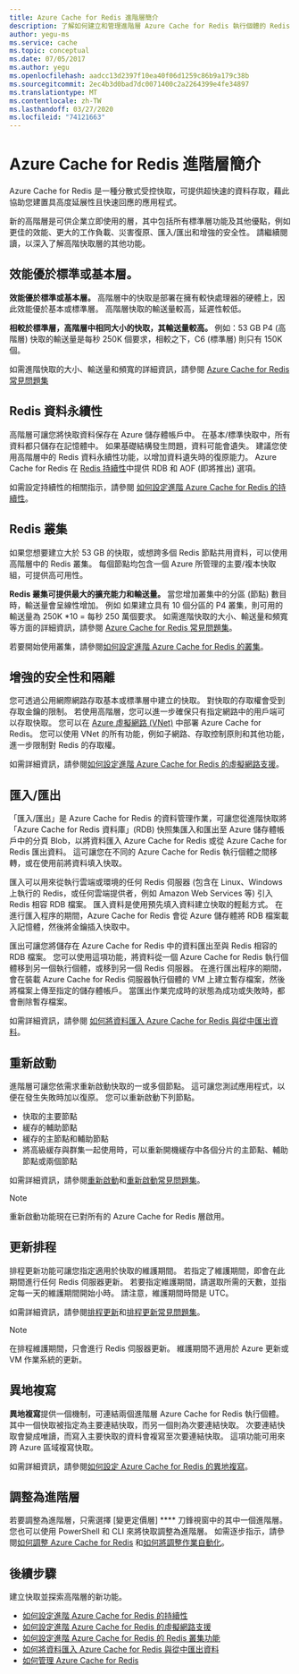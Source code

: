 ```yaml
---
title: Azure Cache for Redis 進階層簡介
description: 了解如何建立和管理進階層 Azure Cache for Redis 執行個體的 Redis 持續性、Redis 叢集和 VNET 支援
author: yegu-ms
ms.service: cache
ms.topic: conceptual
ms.date: 07/05/2017
ms.author: yegu
ms.openlocfilehash: aadcc13d2397f10ea40f06d1259c86b9a179c38b
ms.sourcegitcommit: 2ec4b3d0bad7dc0071400c2a2264399e4fe34897
ms.translationtype: MT
ms.contentlocale: zh-TW
ms.lasthandoff: 03/27/2020
ms.locfileid: "74121663"
---
```

# <a name="introduction-to-the-azure-cache-for-redis-premium-tier"></a>Azure Cache for Redis 進階層簡介
Azure Cache for Redis 是一種分散式受控快取，可提供超快速的資料存取，藉此協助您建置具高度延展性且快速回應的應用程式。 

新的高階層是可供企業立即使用的層，其中包括所有標準層功能及其他優點，例如更佳的效能、更大的工作負載、災害復原、匯入/匯出和增強的安全性。 請繼續閱讀，以深入了解高階快取層的其他功能。

## <a name="better-performance-compared-to-standard-or-basic-tier"></a>效能優於標準或基本層。
**效能優於標準或基本層。**  高階層中的快取是部署在擁有較快處理器的硬體上，因此效能優於基本或標準層。 高階層快取的輸送量較高，延遲性較低。 

**相較於標準層，高階層中相同大小的快取，其輸送量較高。**  例如：53 GB P4 (高階層) 快取的輸送量是每秒 250K 個要求，相較之下，C6 (標準層) 則只有 150K 個。

如需進階快取的大小、輸送量和頻寬的詳細資訊，請參閱 [Azure Cache for Redis 常見問題集](cache-faq.md#what-azure-cache-for-redis-offering-and-size-should-i-use)

## <a name="redis-data-persistence"></a>Redis 資料永續性
高階層可讓您將快取資料保存在 Azure 儲存體帳戶中。 在基本/標準快取中，所有資料都只儲存在記憶體中。 如果基礎結構發生問題，資料可能會遺失。 建議您使用高階層中的 Redis 資料永續性功能，以增加資料遺失時的復原能力。 Azure Cache for Redis 在 [Redis 持續性](https://redis.io/topics/persistence)中提供 RDB 和 AOF (即將推出) 選項。 

如需設定持續性的相關指示，請參閱 [如何設定進階 Azure Cache for Redis 的持續性](cache-how-to-premium-persistence.md)。

## <a name="redis-cluster"></a>Redis 叢集
如果您想要建立大於 53 GB 的快取，或想跨多個 Redis 節點共用資料，可以使用高階層中的 Redis 叢集。 每個節點均包含一個 Azure 所管理的主要/複本快取組，可提供高可用性。 

**Redis 叢集可提供最大的擴充能力和輸送量。** 當您增加叢集中的分區 (節點) 數目時，輸送量會呈線性增加。 例如 如果建立具有 10 個分區的 P4 叢集，則可用的輸送量為 250K *10 = 每秒 250 萬個要求。 如需進階快取的大小、輸送量和頻寬等方面的詳細資訊，請參閱 [Azure Cache for Redis 常見問題集](cache-faq.md#what-azure-cache-for-redis-offering-and-size-should-i-use)。

若要開始使用叢集，請參閱[如何設定進階 Azure Cache for Redis 的叢集](cache-how-to-premium-clustering.md)。

## <a name="enhanced-security-and-isolation"></a>增強的安全性和隔離
您可透過公用網際網路存取基本或標準層中建立的快取。 對快取的存取權會受到存取金鑰的限制。 若使用高階層，您可以進一步確保只有指定網路中的用戶端可以存取快取。 您可以在 [Azure 虛擬網路 (VNet)](https://azure.microsoft.com/services/virtual-network/) 中部署 Azure Cache for Redis。 您可以使用 VNet 的所有功能，例如子網路、存取控制原則和其他功能，進一步限制對 Redis 的存取權。

如需詳細資訊，請參閱[如何設定進階 Azure Cache for Redis 的虛擬網路支援](cache-how-to-premium-vnet.md)。

## <a name="importexport"></a>匯入/匯出
「匯入/匯出」是 Azure Cache for Redis 的資料管理作業，可讓您從進階快取將「Azure Cache for Redis 資料庫」(RDB) 快照集匯入和匯出至 Azure 儲存體帳戶中的分頁 Blob，以將資料匯入 Azure Cache for Redis 或從 Azure Cache for Redis 匯出資料。 這可讓您在不同的 Azure Cache for Redis 執行個體之間移轉，或在使用前將資料填入快取。

匯入可以用來從執行雲端或環境的任何 Redis 伺服器 (包含在 Linux、Windows 上執行的 Redis，或任何雲端提供者，例如 Amazon Web Services 等) 引入 Redis 相容 RDB 檔案。 匯入資料是使用預先填入資料建立快取的輕鬆方式。 在進行匯入程序的期間，Azure Cache for Redis 會從 Azure 儲存體將 RDB 檔案載入記憶體，然後將金鑰插入快取中。

匯出可讓您將儲存在 Azure Cache for Redis 中的資料匯出至與 Redis 相容的 RDB 檔案。 您可以使用這項功能，將資料從一個 Azure Cache for Redis 執行個體移到另一個執行個體，或移到另一個 Redis 伺服器。 在進行匯出程序的期間，會在裝載 Azure Cache for Redis 伺服器執行個體的 VM 上建立暫存檔案，然後將檔案上傳至指定的儲存體帳戶。 當匯出作業完成時的狀態為成功或失敗時，都會刪除暫存檔案。

如需詳細資訊，請參閱 [如何將資料匯入 Azure Cache for Redis 與從中匯出資料](cache-how-to-import-export-data.md)。

## <a name="reboot"></a>重新啟動
進階層可讓您依需求重新啟動快取的一或多個節點。 這可讓您測試應用程式，以便在發生失敗時加以復原。 您可以重新啟動下列節點。

* 快取的主要節點
* 緩存的輔助節點
* 緩存的主節點和輔助節點
* 將高級緩存與群集一起使用時，可以重新開機緩存中各個分片的主節點、輔助節點或兩個節點

如需詳細資訊，請參閱[重新啟動](cache-administration.md#reboot)和[重新啟動常見問題集](cache-administration.md#reboot-faq)。

>[!NOTE]
>重新啟動功能現在已對所有的 Azure Cache for Redis 層啟用。
>
>

## <a name="schedule-updates"></a>更新排程
排程更新功能可讓您指定適用於快取的維護期間。 若指定了維護期間，即會在此期間進行任何 Redis 伺服器更新。 若要指定維護期間，請選取所需的天數，並指定每一天的維護期間開始小時。 請注意，維護期間時間是 UTC。 

如需詳細資訊，請參閱[排程更新](cache-administration.md#schedule-updates)和[排程更新常見問題集](cache-administration.md#schedule-updates-faq)。

> [!NOTE]
> 在排程維護期間，只會進行 Redis 伺服器更新。 維護期間不適用於 Azure 更新或 VM 作業系統的更新。
> 
> 

## <a name="geo-replication"></a>異地複寫

**異地複寫**提供一個機制，可連結兩個進階層 Azure Cache for Redis 執行個體。 其中一個快取被指定為主要連結快取，而另一個則為次要連結快取。 次要連結快取會變成唯讀，而寫入主要快取的資料會複寫至次要連結快取。 這項功能可用來跨 Azure 區域複寫快取。

如需詳細資訊，請參閱[如何設定 Azure Cache for Redis 的異地複寫](cache-how-to-geo-replication.md)。


## <a name="to-scale-to-the-premium-tier"></a>調整為進階層
若要調整為進階層，只需選擇 [變更定價層] **** 刀鋒視窗中的其中一個進階層。 您也可以使用 PowerShell 和 CLI 來將快取調整為進階層。 如需逐步指示，請參閱[如何調整 Azure Cache for Redis](cache-how-to-scale.md) 和[如何將調整作業自動化](cache-how-to-scale.md#how-to-automate-a-scaling-operation)。

## <a name="next-steps"></a>後續步驟
建立快取並探索高階層的新功能。

* [如何設定進階 Azure Cache for Redis 的持續性](cache-how-to-premium-persistence.md)
* [如何設定進階 Azure Cache for Redis 的虛擬網路支援](cache-how-to-premium-vnet.md)
* [如何設定進階 Azure Cache for Redis 的 Redis 叢集功能](cache-how-to-premium-clustering.md)
* [如何將資料匯入 Azure Cache for Redis 與從中匯出資料](cache-how-to-import-export-data.md)
* [如何管理 Azure Cache for Redis](cache-administration.md)

